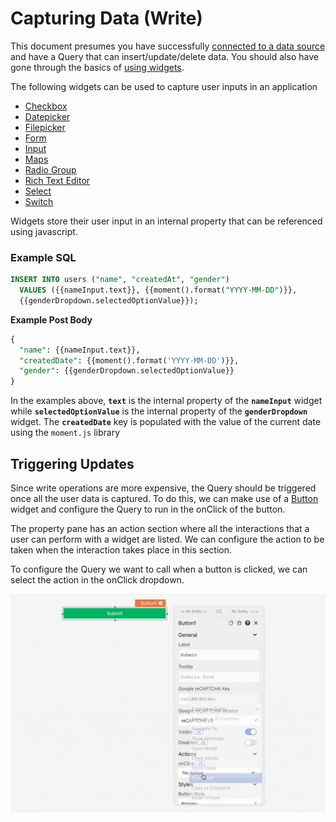# Capturing Data (Write)

This document presumes you have successfully [connected to a data source](../connecting-to-data-sources/) and have a Query that can insert/update/delete data. You should also have gone through the basics of [using widgets](../displaying-data-read/#widgets).

The following widgets can be used to capture user inputs in an application

* [Checkbox](../../widget-reference/checkbox.md)
* [Datepicker](../../widget-reference/datepicker.md)
* [Filepicker](../../widget-reference/filepicker.md)
* [Form](../../widget-reference/form.md)
* [Input](../../widget-reference/input.md)
* [Maps](../../widget-reference/maps.md)
* [Radio Group](../../widget-reference/radio-group.md)
* [Rich Text Editor](../../widget-reference/rich-text-editor.md)
* [Select](https://docs.appsmith.com/widget-reference/dropdown-1)
* [Switch](../../widget-reference/switch.md)

Widgets store their user input in an internal property that can be referenced using javascript.

### Example SQL

```sql
INSERT INTO users ("name", "createdAt", "gender")
  VALUES ({{nameInput.text}}, {{moment().format("YYYY-MM-DD")}}, 
  {{genderDropdown.selectedOptionValue}});
```

**Example Post Body**

```sql
{
  "name": {{nameInput.text}},
  "createdDate": {{moment().format('YYYY-MM-DD')}},
  "gender": {{genderDropdown.selectedOptionValue}}
}
```

In the examples above, **`text`** is the internal property of the **`nameInput`** widget while **`selectedOptionValue`** is the internal property of the **`genderDropdown`** widget. The **`createdDate`** key is populated with the value of the current date using the `moment.js` library

## Triggering Updates

Since write operations are more expensive, the Query should be triggered once all the user data is captured. To do this, we can make use of a [Button](../../widget-reference/button/) widget and configure the Query to run in the onClick of the button.

The property pane has an action section where all the interactions that a user can perform with a widget are listed. We can configure the action to be taken when the interaction takes place in this section.

To configure the Query we want to call when a button is clicked, we can select the action in the onClick dropdown.

![](<../../.gitbook/assets/button-onclick (2) (4) (1) (1) (1) (1).gif>)
